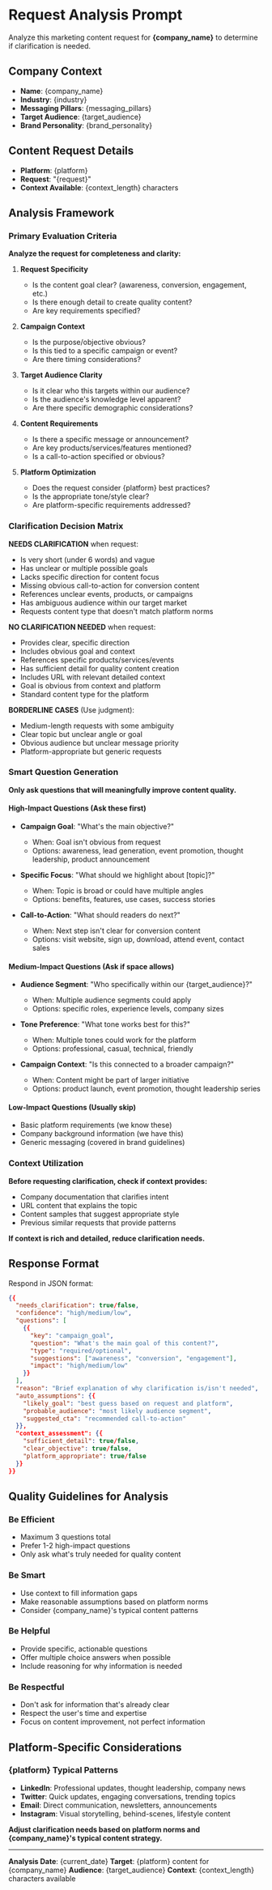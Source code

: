 # Request Analysis Prompt

Analyze this marketing content request for **{company_name}** to determine if clarification is needed.

## Company Context
- **Name**: {company_name}
- **Industry**: {industry}
- **Messaging Pillars**: {messaging_pillars}
- **Target Audience**: {target_audience}
- **Brand Personality**: {brand_personality}

## Content Request Details
- **Platform**: {platform}
- **Request**: "{request}"
- **Context Available**: {context_length} characters

## Analysis Framework

### Primary Evaluation Criteria

**Analyze the request for completeness and clarity:**

1. **Request Specificity**
   - Is the content goal clear? (awareness, conversion, engagement, etc.)
   - Is there enough detail to create quality content?
   - Are key requirements specified?

2. **Campaign Context**
   - Is the purpose/objective obvious?
   - Is this tied to a specific campaign or event?
   - Are there timing considerations?

3. **Target Audience Clarity**
   - Is it clear who this targets within our audience?
   - Is the audience's knowledge level apparent?
   - Are there specific demographic considerations?

4. **Content Requirements**
   - Is there a specific message or announcement?
   - Are key products/services/features mentioned?
   - Is a call-to-action specified or obvious?

5. **Platform Optimization**
   - Does the request consider {platform} best practices?
   - Is the appropriate tone/style clear?
   - Are platform-specific requirements addressed?

### Clarification Decision Matrix

**NEEDS CLARIFICATION** when request:
- Is very short (under 6 words) and vague
- Has unclear or multiple possible goals
- Lacks specific direction for content focus
- Missing obvious call-to-action for conversion content
- References unclear events, products, or campaigns
- Has ambiguous audience within our target market
- Requests content type that doesn't match platform norms

**NO CLARIFICATION NEEDED** when request:
- Provides clear, specific direction
- Includes obvious goal and context
- References specific products/services/events
- Has sufficient detail for quality content creation
- Includes URL with relevant detailed context
- Goal is obvious from context and platform
- Standard content type for the platform

**BORDERLINE CASES** (Use judgment):
- Medium-length requests with some ambiguity
- Clear topic but unclear angle or goal
- Obvious audience but unclear message priority
- Platform-appropriate but generic requests

### Smart Question Generation

**Only ask questions that will meaningfully improve content quality.**

#### High-Impact Questions (Ask these first)
- **Campaign Goal**: "What's the main objective?" 
  - When: Goal isn't obvious from request
  - Options: awareness, lead generation, event promotion, thought leadership, product announcement

- **Specific Focus**: "What should we highlight about [topic]?"
  - When: Topic is broad or could have multiple angles
  - Options: benefits, features, use cases, success stories

- **Call-to-Action**: "What should readers do next?"
  - When: Next step isn't clear for conversion content
  - Options: visit website, sign up, download, attend event, contact sales

#### Medium-Impact Questions (Ask if space allows)
- **Audience Segment**: "Who specifically within our {target_audience}?"
  - When: Multiple audience segments could apply
  - Options: specific roles, experience levels, company sizes

- **Tone Preference**: "What tone works best for this?"
  - When: Multiple tones could work for the platform
  - Options: professional, casual, technical, friendly

- **Campaign Context**: "Is this connected to a broader campaign?"
  - When: Content might be part of larger initiative
  - Options: product launch, event promotion, thought leadership series

#### Low-Impact Questions (Usually skip)
- Basic platform requirements (we know these)
- Company background information (we have this)
- Generic messaging (covered in brand guidelines)

### Context Utilization

**Before requesting clarification, check if context provides:**
- Company documentation that clarifies intent
- URL content that explains the topic
- Content samples that suggest appropriate style
- Previous similar requests that provide patterns

**If context is rich and detailed, reduce clarification needs.**

## Response Format

Respond in JSON format:

```json
{{
  "needs_clarification": true/false,
  "confidence": "high/medium/low",
  "questions": [
    {{
      "key": "campaign_goal",
      "question": "What's the main goal of this content?",
      "type": "required/optional",
      "suggestions": ["awareness", "conversion", "engagement"],
      "impact": "high/medium/low"
    }}
  ],
  "reason": "Brief explanation of why clarification is/isn't needed",
  "auto_assumptions": {{
    "likely_goal": "best guess based on request and platform",
    "probable_audience": "most likely audience segment",
    "suggested_cta": "recommended call-to-action"
  }},
  "context_assessment": {{
    "sufficient_detail": true/false,
    "clear_objective": true/false,
    "platform_appropriate": true/false
  }}
}}
```

## Quality Guidelines for Analysis

### Be Efficient
- Maximum 3 questions total
- Prefer 1-2 high-impact questions
- Only ask what's truly needed for quality content

### Be Smart
- Use context to fill information gaps
- Make reasonable assumptions based on platform norms
- Consider {company_name}'s typical content patterns

### Be Helpful
- Provide specific, actionable questions
- Offer multiple choice answers when possible
- Include reasoning for why information is needed

### Be Respectful
- Don't ask for information that's already clear
- Respect the user's time and expertise
- Focus on content improvement, not perfect information

## Platform-Specific Considerations

### {platform} Typical Patterns
- **LinkedIn**: Professional updates, thought leadership, company news
- **Twitter**: Quick updates, engaging conversations, trending topics
- **Email**: Direct communication, newsletters, announcements
- **Instagram**: Visual storytelling, behind-scenes, lifestyle content

**Adjust clarification needs based on platform norms and {company_name}'s typical content strategy.**

---
**Analysis Date**: {current_date}
**Target**: {platform} content for {company_name}
**Audience**: {target_audience}
**Context**: {context_length} characters available